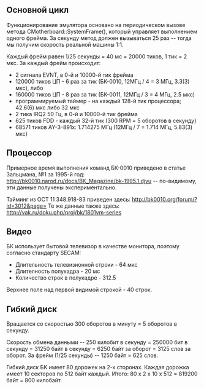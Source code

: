 ## Основной цикл ##

Функционирование эмулятора основано на периодическом вызове метода CMotherboard::SystemFrame(), который управляет выполнением одного фрейма. За секунду метод должен вызываться 25 раз -- тогда мы получим скорость реальной машины 1:1.

Каждый фрейм равен 1/25 секунды = 40 мс = 20000 тиков, 1 тик = 2 мкс. За каждый фрейм происходит:
  * 2 сигнала EVNT, в 0-й и 10000-й тик фрейма
  * 120000 тиков ЦП - 6 раз за тик (БК-0010, 12МГц / 4 = 3 МГц, 3.3(3) мкс), либо
  * 160000 тиков ЦП - 8 раз за тик (БК-0011, 12МГц / 3 = 4 МГц, 2.5 мкс)
  * программируемый таймер - на каждый 128-й тик процессора; 42.6(6) мкс либо 32 мкс
  * 2 тика IRQ2 50 Гц, в 0-й и 10000-й тик фрейма
  * 625 тиков FDD - каждый 32-й тик (300 RPM = 5 оборотов в секунду)
  * 68571 тиков AY-3-891x: 1.714275 МГц (12МГц / 7 = 1.714 МГц, 5.83(3) мкс)

## Процессор ##

Примерное время выполнения команд БК-0010 приведено в статье Зальцмана, №1 за 1995-й год: http://bk0010.narod.ru/docs/BK_Magazine/bk-1995.1.djvu -- по-видимому, эти данные получены экспериментально.

Тайминг из ОСТ 11 348.918-83 приведен здесь: http://bk0010.org/forum/?id=3012&page=
Те же данные также здесь: http://vak.ru/doku.php/proj/bk/1801vm-series

## Видео ##

БК использует бытовой телевизор в качестве монитора, поэтому согласно стандарту SECAM:
  * Длительность телевизионной строки - 64 мкс
  * Длителность полукадра - 20 мс
  * Количество строк в полукадре - 312.5

Верхнее поле над первой видимой строкой - 40 строк.

## Гибкий диск ##

Вращается со скоростью 300 оборотов в минуту = 5 оборотов в секунду.

Скорость обмена данными -- 250 килобит в секунду = 250000 бит в секунду = 31250 байт в секунду = 6250 байт за оборот = 3125 слов за оборот.
За фрейм (1/25 секунды) -- 1250 байт = 625 слов.

Гибкий диск БК имеет 80 дорожек на 2-х сторонах. Каждая дорожка имеет 10 секторов по 512 байт каждый. Итого: 80 x 2 x 10 x 512 = 819200 байт = 800 килобайт.